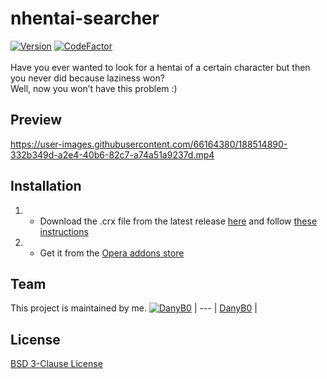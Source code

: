 # nhentai-searcher
[![Version](https://img.shields.io/github/v/release/DanyB0/nhentai-searcher?color=red)](https://github.com/DanyB0/nhentai-searcher/releases/tag/v1.2.1.2)
[![CodeFactor](https://www.codefactor.io/repository/github/danyb0/nhentai-searcher/badge)](https://www.codefactor.io/repository/github/danyb0/nhentai-searcher)
<br></br>
Have you ever wanted to look for a hentai of a certain character but then you never did because laziness won?<br>
Well, now you won’t have this problem :)
## Preview
https://user-images.githubusercontent.com/66164380/188514890-332b349d-a2e4-40b6-82c7-a74a51a9237d.mp4
## Installation
1) - Download the .crx file from the latest release [here](https://github.com/DanyB0/nhentai-searcher/releases) and follow [these instructions](https://stackoverflow.com/questions/9931906/crx-file-install-in-chrome)
2) - Get it from the [Opera addons store](https://addons.opera.com/it/extensions/details/nhentai-searcher-2/)
## Team
This project is maintained by me.
[![DanyB0](https://avatars.githubusercontent.com/u/66164380?s=100)](https://github.com/DanyB0) |
--- |
[DanyB0](https://github.com/DanyB0) |
## License
[BSD 3-Clause License](./LICENSE)
